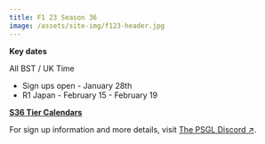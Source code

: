 ```yaml
---
title: F1 23 Season 36
image: /assets/site-img/f123-header.jpg
---
```


**Key dates**

All BST / UK Time

* Sign ups open - January 28th
* R1 Japan - February 15 - February 19

**[S36 Tier Calendars](/f1/calendar)**

For sign up information and more details, visit <a href="https://premiersimgl.com/discord" title="Sign-up on Discord" rel="noopener" target="_blank">The PSGL Discord&nbsp;↗</a>.